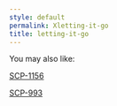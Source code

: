 ```yaml
---
style: default
permalink: Xletting-it-go
title: letting-it-go
---
```

You may also like:

[SCP-1156](http://scp-wiki.net/scp-1156)

[SCP-993](http://scp-wiki.net/scp-993)
